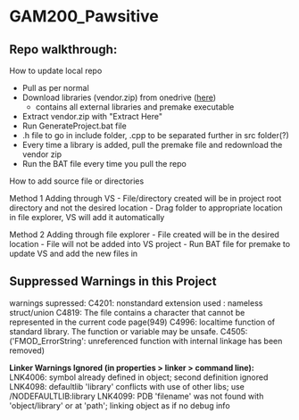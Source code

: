 # GAM200_Pawsitive

## Repo walkthrough:

How to update local repo
- Pull as per normal
- Download libraries (vendor.zip) from onedrive ([here](https://digipen824-my.sharepoint.com/:w:/g/personal/krystal_y_digipen_edu/EYxGu6mo5XZJvxmTTSB_6MQBt8zNiXm29dOKu_Xq9dEWKg?e=hCycpZ))
    - contains all external libraries and premake executable
- Extract vendor.zip with "Extract Here"
- Run GenerateProject.bat file
- .h file to go in include folder, .cpp to be separated further in src folder(?)
- Every time a library is added, pull the premake file and redownload the vendor zip
- Run the BAT file every time you pull the repo

How to add source file or directories

Method 1 Adding through VS
    - File/directory created will be in project root directory and not the desired location
    - Drag folder to appropriate location in file explorer, VS will add it automatically

Method 2 Adding through file explorer
    - File created will be in the desired location
    - File will not be added into VS project
    - Run BAT file for premake to update VS and add the new files in


## Suppressed Warnings in this Project
warnings supressed:
C4201: nonstandard extension used : nameless struct/union
C4819: The file contains a character that cannot be represented in the current code page(949)
C4996: localtime function of standard library. The function or variable may be unsafe. 
C4505: ('FMOD_ErrorString': unreferenced function with internal linkage has been removed)

**Linker Warnings Ignored (in properties > linker > command line):**
LNK4006: symbol already defined in object; second definition ignored
LNK4098: defaultlib 'library' conflicts with use of other libs; use /NODEFAULTLIB:library
LNK4099: PDB 'filename' was not found with 'object/library' or at 'path'; linking object as if no debug info
